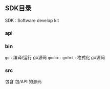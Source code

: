 ##  SDK目录
SDK : Software develop kit

###   api 


###   bin 
`go`    : 编译/运行 go源码
`godoc` :
`gofmt` : 格式化 go源码


###   src
包含 包/API 的源码
